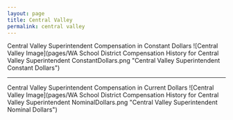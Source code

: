 ```yaml
---
layout: page
title: Central Valley
permalink: central valley
---
```



Central Valley Superintendent Compensation in Constant Dollars
![Central Valley Image](pages/WA School District Compensation History for Central Valley Superintendent ConstantDollars.png "Central Valley Superintendent Constant Dollars")
___

Central Valley Superintendent Compensation in Current Dollars
![Central Valley Image](pages/WA School District Compensation History for Central Valley Superintendent NominalDollars.png "Central Valley Superintendent Nominal Dollars")